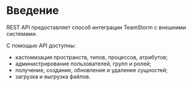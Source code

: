 # Введение

REST API предоставляет способ интеграции TeamStorm с внешними системами.&#x20;

С помощью API доступны:

* кастомизация пространств, типов, процессов, атрибутов;
* администрирование пользователей, групп и ролей;
* получение, создание, обновление и удаление сущностей;
* загрузка и выгрузка файлов.
